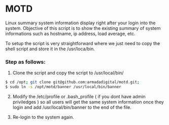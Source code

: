 # MOTD
Linux summary system information display right after your login into the system. Objective of this script is to show the existing summary of system informations such as hostname, ip address, load average, etc.

To setup the script is very straightforward where we just need to copy the shell script and store it in the /usr/loca/bin.

### Step as follows:


1. Clone the script and copy the script to /usr/local/bin/
```sh
$ cd /opt; git clone git@github.com:armadadigital/motd.git;
$ sudo ln -s /opt/motd/banner /usr/local/bin/banner
```

2. Modify the /etc/profile or .bash_profile ( if you dont have admin priviledges ) so all users will get the same system information once they login and add /usr/local/bin/banner to the end of the file.

3. Re-login to the system again.

